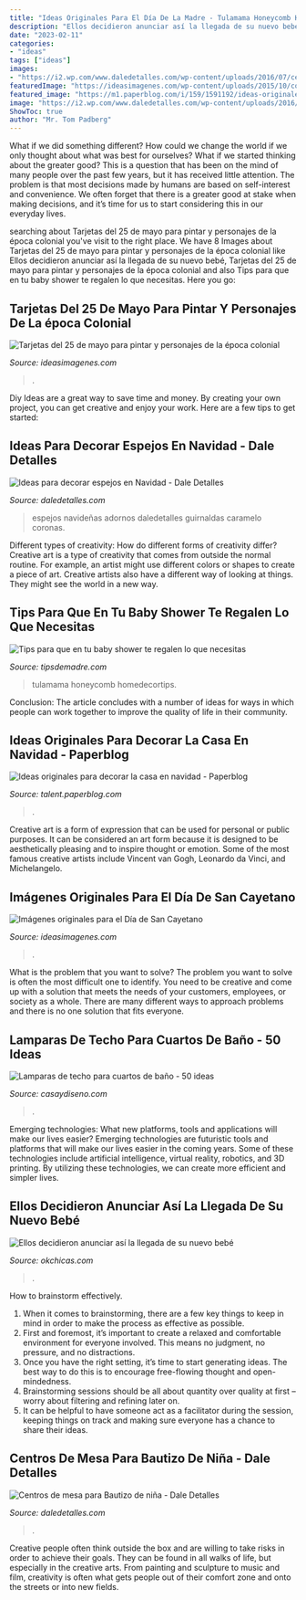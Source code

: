 ```yaml
---
title: "Ideas Originales Para El Día De La Madre - Tulamama Honeycomb Homedecortips"
description: "Ellos decidieron anunciar así la llegada de su nuevo bebé"
date: "2023-02-11"
categories:
- "ideas"
tags: ["ideas"]
images:
- "https://i2.wp.com/www.daledetalles.com/wp-content/uploads/2016/07/centro-de-mesa-para-bautizo7-e1469116427942.jpg"
featuredImage: "https://ideasimagenes.com/wp-content/uploads/2015/10/colovendedora-ambulante-2-470x671.jpg"
featured_image: "https://m1.paperblog.com/i/159/1591192/ideas-originales-decorar-casa-navidad-L-SeOsLu.jpeg"
image: "https://i2.wp.com/www.daledetalles.com/wp-content/uploads/2016/07/centro-de-mesa-para-bautizo7-e1469116427942.jpg"
ShowToc: true
author: "Mr. Tom Padberg"
---
```



What if we did something different?
How could we change the world if we only thought about what was best for ourselves? What if we started thinking about the greater good? This is a question that has been on the mind of many people over the past few years, but it has received little attention. The problem is that most decisions made by humans are based on self-interest and convenience. We often forget that there is a greater good at stake when making decisions, and it’s time for us to start considering this in our everyday lives.

	

		
searching about Tarjetas del 25 de mayo para pintar y personajes de la época colonial you've visit to the right place. We have 8 Images about Tarjetas del 25 de mayo para pintar y personajes de la época colonial like Ellos decidieron anunciar así la llegada de su nuevo bebé, Tarjetas del 25 de mayo para pintar y personajes de la época colonial and also Tips para que en tu baby shower te regalen lo que necesitas. Here you go:
		
    
## Tarjetas Del 25 De Mayo Para Pintar Y Personajes De La época Colonial

<img loading=lazy src="https://ideasimagenes.com/wp-content/uploads/2015/10/colovendedora-ambulante-2-470x671.jpg" onerror="this.onerror=null;this.src='https://tse1.mm.bing.net/th?id=OIP.5IZblywEwxO5rh3e8oqA-AHaKk&amp;pid=15.1';" alt="Tarjetas del 25 de mayo para pintar y personajes de la época colonial">

_Source: ideasimagenes.com_

>. 

	

Diy Ideas are a great way to save time and money. By creating your own project, you can get creative and enjoy your work. Here are a few tips to get started: 

    
## Ideas Para Decorar Espejos En Navidad - Dale Detalles

<img loading=lazy src="https://i2.wp.com/www.daledetalles.com/wp-content/uploads/2017/11/decorar-espejos-en-navidad1.jpg?resize=550%2C736" onerror="this.onerror=null;this.src='https://tse3.mm.bing.net/th?id=OIP.dbSJ2r4i2_lYo_ufqBrTbQHaJ6&amp;pid=15.1';" alt="Ideas para decorar espejos en Navidad - Dale Detalles">

_Source: daledetalles.com_

>espejos navideñas adornos daledetalles guirnaldas caramelo coronas. 

	

Different types of creativity: How do different forms of creativity differ?
Creative art is a type of creativity that comes from outside the normal routine. For example, an artist might use different colors or shapes to create a piece of art. Creative artists also have a different way of looking at things. They might see the world in a new way.

    
## Tips Para Que En Tu Baby Shower Te Regalen Lo Que Necesitas

<img loading=lazy src="https://tipsdemadre.com/wp-content/uploads/2019/04/baby-shower-mesa.jpg" onerror="this.onerror=null;this.src='https://tse4.mm.bing.net/th?id=OIP.fiyekRzvEUIP93E_7cxMNwAAAA&amp;pid=15.1';" alt="Tips para que en tu baby shower te regalen lo que necesitas">

_Source: tipsdemadre.com_

>tulamama honeycomb homedecortips. 

	

Conclusion:
The article concludes with a number of ideas for ways in which people can work together to improve the quality of life in their community.

    
## Ideas Originales Para Decorar La Casa En Navidad - Paperblog

<img loading=lazy src="https://m1.paperblog.com/i/159/1591192/ideas-originales-decorar-casa-navidad-L-SeOsLu.jpeg" onerror="this.onerror=null;this.src='https://tse3.mm.bing.net/th?id=OIP.orwP2WrbBSZrM5Kj7jPohwAAAA&amp;pid=15.1';" alt="Ideas originales para decorar la casa en navidad - Paperblog">

_Source: talent.paperblog.com_

>. 

	

Creative art is a form of expression that can be used for personal or public purposes. It can be considered an art form because it is designed to be aesthetically pleasing and to inspire thought or emotion. Some of the most famous creative artists include Vincent van Gogh, Leonardo da Vinci, and Michelangelo.

    
## Imágenes Originales Para El Día De San Cayetano

<img loading=lazy src="https://ideasimagenes.com/wp-content/uploads/2015/07/583504_174765288_0-2_H031546_L.jpg" onerror="this.onerror=null;this.src='https://tse4.mm.bing.net/th?id=OIP.ONneMysP1sK7W37d8llnAAAAAA&amp;pid=15.1';" alt="Imágenes originales para el Día de San Cayetano">

_Source: ideasimagenes.com_

>. 

	

What is the problem that you want to solve?
The problem you want to solve is often the most difficult one to identify. You need to be creative and come up with a solution that meets the needs of your customers, employees, or society as a whole. There are many different ways to approach problems and there is no one solution that fits everyone.

    
## Lamparas De Techo Para Cuartos De Baño - 50 Ideas

<img loading=lazy src="https://casaydiseno.com/wp-content/uploads/2015/10/lamparas-techo-colgantes-tubos.jpg" onerror="this.onerror=null;this.src='https://tse2.mm.bing.net/th?id=OIP.Q3YptlyJzxQAR6xOqgACwAHaLI&amp;pid=15.1';" alt="Lamparas de techo para cuartos de baño - 50 ideas">

_Source: casaydiseno.com_

>. 

	

Emerging technologies: What new platforms, tools and applications will make our lives easier?
Emerging technologies are futuristic tools and platforms that will make our lives easier in the coming years. Some of these technologies include artificial intelligence, virtual reality, robotics, and 3D printing. By utilizing these technologies, we can create more efficient and simpler lives.

    
## Ellos Decidieron Anunciar Así La Llegada De Su Nuevo Bebé

<img loading=lazy src="http://www.okchicas.com/wp-content/uploads/2016/01/Así-anunciaron-la-llegada-y-nacimiento-de-su-bebé-6.jpg" onerror="this.onerror=null;this.src='https://tse2.mm.bing.net/th?id=OIP.WGi2jj7eOsrDpmGJ_6YWJgHaJ3&amp;pid=15.1';" alt="Ellos decidieron anunciar así la llegada de su nuevo bebé">

_Source: okchicas.com_

>. 

	

How to brainstorm effectively.
1. When it comes to brainstorming, there are a few key things to keep in mind in order to make the process as effective as possible. 
2. First and foremost, it’s important to create a relaxed and comfortable environment for everyone involved. This means no judgment, no pressure, and no distractions. 
3. Once you have the right setting, it’s time to start generating ideas. The best way to do this is to encourage free-flowing thought and open-mindedness. 
4. Brainstorming sessions should be all about quantity over quality at first – worry about filtering and refining later on. 
5. It can be helpful to have someone act as a facilitator during the session, keeping things on track and making sure everyone has a chance to share their ideas. 

    
## Centros De Mesa Para Bautizo De Niña - Dale Detalles

<img loading=lazy src="https://i2.wp.com/www.daledetalles.com/wp-content/uploads/2016/07/centro-de-mesa-para-bautizo7-e1469116427942.jpg" onerror="this.onerror=null;this.src='https://tse3.mm.bing.net/th?id=OIP.AHzmcZ2jJrEALVC6JeZVZAHaJ4&amp;pid=15.1';" alt="Centros de mesa para Bautizo de niña - Dale Detalles">

_Source: daledetalles.com_

>. 

	

Creative people often think outside the box and are willing to take risks in order to achieve their goals. They can be found in all walks of life, but especially in the creative arts. From painting and sculpture to music and film, creativity is often what gets people out of their comfort zone and onto the streets or into new fields.

